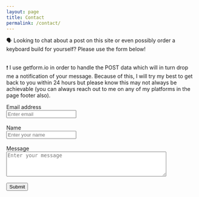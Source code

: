 ```yaml
---
layout: page
title: Contact
permalink: /contact/
---
```

🗣 Looking to chat about a post on this site or even possibly order a keyboard build for yourself? Please use the form below! <br /><br />

❗ I use getform.io in order to handle the POST data which will in turn drop me a notification of your message. Because of this, I will try my best to get back to you within 24 hours but please know this may not always be achievable (you can always reach out to me on any of my platforms in the page footer also).

<form accept-charset="UTF-8" action="https://getform.io/f/5634490e-528e-40b2-9e95-07a702fbfaf5" method="POST" enctype="multipart/form-data" target="_blank">
      <div class="form-group">
        <label for="InputEmail" required="required">Email address</label> <br />
        <input type="email" name="email" class="form-control" id="InputEmail" aria-describedby="emailHelp" placeholder="Enter email">
      </div>
      <br>
      <div class="form-group">
        <label for="InputName">Name</label> <br />
        <input type="text" name="name" class="form-control" id="InputName" placeholder="Enter your name" required="required">
      </div>
      <br>
      <div class="form-group">
        <label for="InputMessage">Message</label> <br />
          <textarea id="message" name="Message" class="form-control" rows="4" cols="50" placeholder="Enter your message" required="required"></textarea>
      </div>
      <br>
      <button type="submit" class="btn btn-primary">Submit</button>
    </form>
